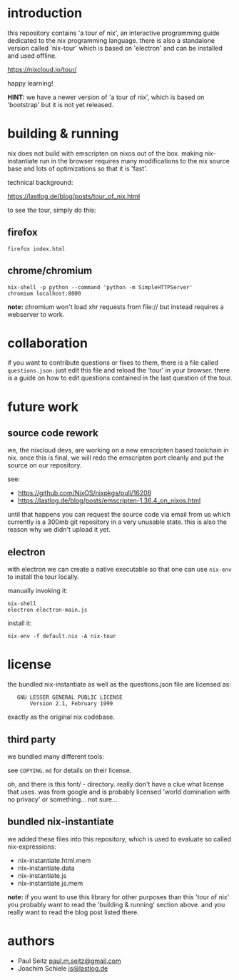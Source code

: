 # introduction

this repository contains 'a tour of nix', an interactive programming guide dedicated to the 
nix programming language. there is also a standalone version called 'nix-tour' which 
is based on 'electron' and can be installed and used offline.

https://nixcloud.io/tour/ 

happy learning!

**HINT:** we have a newer version of 'a tour of nix', which is based on 'bootstrap' but it is not yet released.

# building & running

nix does not build with emscripten on nixos out of the box. making nix-instantiate run in the browser
requires many modifications to the nix source base and lots of optimizations so that it is 'fast'.

technical background: 

  https://lastlog.de/blog/posts/tour_of_nix.html

to see the tour, simply do this:

## firefox

    firefox index.html

## chrome/chromium

    nix-shell -p python --command 'python -m SimpleHTTPServer'
    chromium localhost:8000

**note:** chromium won't load xhr requests from file:// but instead requires a webserver to work.


# collaboration

if you want to contribute questions or fixes to them, there is a file called `questions.json`. 
just edit this file and reload the 'tour' in your browser. there is a guide on how to edit questions
contained in the last question of the tour.

# future work

## source code rework
we, the nixcloud devs, are working on a new emscripten based toolchain in nix. once this is final, we 
will redo the emscripten port cleanly and put the source on our repository.

see:

* https://github.com/NixOS/nixpkgs/pull/16208
* https://lastlog.de/blog/posts/emscripten-1.36.4_on_nixos.html

until that happens you can request the source code via email from us which currently is a 300mb git
repository in a very unusable state. this is also the reason why we didn't upload it yet.

## electron 
with electron we can create a native executable so that one can use `nix-env` to install the tour locally.

manually invoking it:

    nix-shell
    electron electron-main.js

install it:

    nix-env -f default.nix -A nix-tour

# license

the bundled nix-instantiate as well as the questions.json file are licensed as:

       GNU LESSER GENERAL PUBLIC LICENSE
           Version 2.1, February 1999

exactly as the original nix codebase.

## third party

we bundled many different tools:

see `COPYING.md` for details on their license.

oh, and there is this font/ - directory. really don't have a clue what license that uses. was from google 
and is probably licensed 'world domination with no privacy' or something... not sure...

## bundled nix-instantiate

we added these files into this repository, which is used to evaluate so called nix-expressions:

* nix-instantiate.html.mem
* nix-instantiate.data
* nix-instantiate.js
* nix-instantiate.js.mem

**note:** if you want to use this library for other purposes than this 'tour of nix' you probably 
want to read the 'building & running' section above. and you really want to read the blog post 
listed there.

# authors

* Paul Seitz <paul.m.seitz@gmail.com>
* Joachim Schiele <js@lastlog.de>

